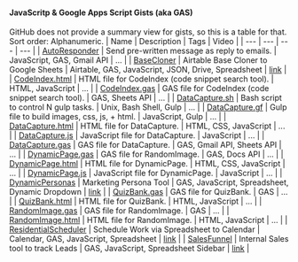 <h4>JavaScritp & Google Apps Script Gists (aka GAS)</h4>	

GitHub does not provide a summary view for gists, so this is a table for that. Sort order: Alphanumeric.
| Name | Description | Tags | Video |
| --- | --- | --- | --- |
| [AutoResponder](https://gist.github.com/ottograjeda/b3ef2612ed53212476cf7a0e08fc3fb9) | Send pre-written message as reply to emails. | JavaScript, GAS, Gmail API | ... |
| [BaseCloner](https://docs.google.com/document/d/18xAozLCJ_PHSBYlHYhNg39XRhz9Kv-ZrzV8pwILcXSo/) | Airtable Base Cloner to Google Sheets  | Airtable, GAS, JavaScript, JSON, Drive, Spreadsheet | [link](https://grajeda.com/short-video/DEMO_C_airtable-base-cloner.gif) |
| [CodeIndex.html](https://gist.github.com/ottograjeda/05a6b275324bc52c94a05efef61c0b8b) | HTML file for CodeIndex (code snippet search tool). | HTML, JavaScript | ... |
| [CodeIndex.gas](https://gist.github.com/ottograjeda/8b05f11307bbe2c1de3e050eecd4f73b) | GAS file for CodeIndex (code snippet search tool). | GAS, Sheets API | ... |
| [DataCapture.sh](https://gist.github.com/ottograjeda/fa2e3689b06be69922c6fc589952b8ff) | Bash script to control N gulp tasks. | Unix, Bash Shell, Gulp | ... |
| [DataCapture.gf](https://gist.github.com/ottograjeda/ff94815be2ecb7d06f42292e56dea2f9) | Gulp file to build images, css, js, + html. | JavaScript, Gulp | ... |
| [DataCapture.html](https://gist.github.com/ottograjeda/1728bc298223609580b89d370264935f) | HTML file for DataCapture. | HTML, CSS, JavaScript | ... |
| [DataCapture.js](https://gist.github.com/ottograjeda/8e8b816e0b069a1f8a1b2b05699f6a8c) | JavaScript file for DataCapture. |  JavaScript | ... |
| [DataCapture.gas](https://gist.github.com/ottograjeda/f8c9e4ce5235d320c9e97ffe5b68070d) | GAS file for DataCapture. |  GAS, Gmail API, Sheets API | ... |
| [DynamicPage.gas](https://gist.github.com/ottograjeda/59d16d0cbe51e70b74c3c673ac326a51) | GAS file for RandomImage.  | GAS, Docs API | ... |
| [DynamicPage.html](https://gist.github.com/ottograjeda/afee2e1878e2d69f8e4fda587526bfd1) | HTML file for DynamicPage. |  HTML, CSS, JavaScript | ... |
| [DynamicPage.js](https://gist.github.com/ottograjeda/4832d712ffe2ae7a697e7029d055654d) | JavaScript file for DynamicPage.  | JavaScript | ... |
| [DynamicPersonas](https://docs.google.com/document/d/1b2xhRG_mwT_pGf4Yhf5RtMqAruA86k88u8lfVh_MEbc/) | Marketing Persona Tool  | GAS, JavaScript, Spreadsheet, Dynamic Dropdown | [link](https://grajeda.com/short-video/DEMO_B_dynamic-personas-tool.gif) |
| [QuizBank.gas](https://gist.github.com/ottograjeda/29a42b8f063849e20817e5b81abd43b9) | GAS file for QuizBank.  | GAS | ... |
| [QuizBank.html](https://gist.github.com/ottograjeda/b5b182c00f70861ef1e630dda3d64c4d) | HTML file for QuizBank. | HTML, JavaScript | ... |
| [RandomImage.gas](https://gist.github.com/ottograjeda/a908698932117384e49dae042fb472a0) | GAS file for RandomImage.  | GAS | ... |
| [RandomImage.html](https://gist.github.com/ottograjeda/feb0ecb47c5ecdbb35fa14146ad38530) | HTML file for RandomImage.  | HTML, JavaScript | ... |
| [ResidentialScheduler](https://docs.google.com/document/d/1vKKft3sw9fAChrOWaxoaJ1k85iPdk4dC42IEydMzuEY/) | Schedule Work via Spreadsheet to Calendar  | Calendar, GAS, JavaScript, Spreadsheet | [link](https://grajeda.com/short-video/DEMO_D_residential_scheduler-tool.gif) |
| [SalesFunnel](https://docs.google.com/document/d/1wByY0vFCeQv6Fem5VF2TMac6FI3aah22xRAI01NlJTA/) | Internal Sales tool to track Leads  | GAS, JavaScript, Spreadsheet Sidebar | [link](https://grajeda.com/short-video/DEMO_A_internal-sales-tool.gif) |
